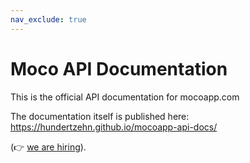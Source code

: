 ```yaml
---
nav_exclude: true
---
```


# Moco API Documentation

This is the official API documentation for mocoapp.com

The documentation itself is published here: https://hundertzehn.github.io/mocoapp-api-docs/ 

(👉 [we are hiring](https://www.mocoapp.com/unternehmen/jobs)).